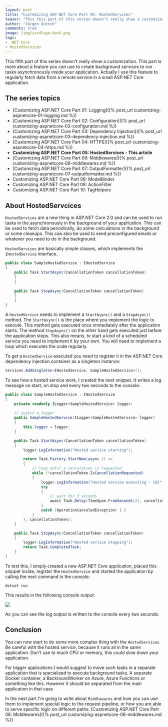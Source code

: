 ```yaml
---
layout: post
title: "Customizing ASP.​NET Core Part 05: HostedServices"
teaser: "This this part of this series doesn't really show a customization. This part is more about a feature you can use to create background services to run tasks asynchronously inside your application. Actually I use this feature to regularly fetch data from a remote service in a small ASP.NET Core application. "
author: "Jürgen Gutsch"
comments: true
image: /img/cardlogo-dark.png
tags: 
- .NET Core
- HostedServices
---
```


This fifth part of this series doesn't really show a customization. This part is more about a feature you can use to create background services to run tasks asynchronously inside your application. Actually I use this feature to regularly fetch data from a remote service in a small ASP.NET Core application. 

## The series topics

- [Customizing ASP.NET Core Part 01: Logging]({% post_url customizing-aspnetcore-01-logging.md %})
- [Customizing ASP.NET Core Part 02: Configuration]({% post_url customizing-aspnetcore-02-configuration.md %})
- [Customizing ASP.NET Core Part 03: Dependency Injection]({% post_url customizing-aspnetcore-03-dependency-injection.md %})
- [Customizing ASP.NET Core Part 04: HTTPS]({% post_url customizing-aspnetcore-04-https.md %})
- **Customizing ASP.NET Core Part 05: HostedServices - This article**
- [Customizing ASP.NET Core Part 06: Middlewares]({% post_url customizing-aspnetcore-06-middlewares.md %})
- [Customizing ASP.NET Core Part 07: OutputFormatter]({% post_url customizing-aspnetcore-07-outputformatter.md %})
- Customizing ASP.NET Core Part 08: ModelBinder
- Customizing ASP.NET Core Part 09: ActionFilter
- Customizing ASP.NET Core Part 10: TagHelpers

## About HostedServcices 

`HostedServices` are a new thing in ASP.NET Core 2.0 and can be used to run tasks in the asynchronously in the background of your application. This can be used to fetch data periodically, do some calculations in the background or some cleanups. This can also be used to send preconfigured emails or whatever you need to do in the background.

`HostedServices` are basically simple classes, which implements the `IHostedService` interface.

~~~ csharp
public class SampleHostedService : IHostedService
{
	public Task StartAsync(CancellationToken cancellationToken)
	{
	}
	
	public Task StopAsync(CancellationToken cancellationToken)
	{
	}
}
~~~

A `HostedService` needs to implement a `StartAsync()` and a `StopAsync()` method. The `StartAsync()` is the place where you implement the logic to execute. This method gets executed once immediately after the application starts. The method `StopAsync()` on the other hand gets executed just before the application stops. This also means, to start a kind of a scheduled service you need to implement it by your own. You will need to implement a loop which executes the code regularly.

To get a `HostedService` executed you need to register it in the ASP.NET Core dependency injection container as a singleton instance:

~~~ csharp
services.AddSingleton<IHostedService, SampleHostedService>();
~~~

To see how a hosted service work, I created the next snippet. It writes a log message on start, on stop and every two seconds to the console:

~~~ csharp
public class SampleHostedService : IHostedService
{
	private readonly ILogger<SampleHostedService> logger;
	
	// inject a logger
	public SampleHostedService(ILogger<SampleHostedService> logger)
	{
		this.logger = logger;
	}

	public Task StartAsync(CancellationToken cancellationToken)
	{
		logger.LogInformation("Hosted service starting");

		return Task.Factory.StartNew(async () =>
		{
			// loop until a cancalation is requested
			while (!cancellationToken.IsCancellationRequested)
			{
				logger.LogInformation("Hosted service executing - {0}", DateTime.Now);
				try
				{
					// wait for 3 seconds
					await Task.Delay(TimeSpan.FromSeconds(2), cancellationToken);
				}
				catch (OperationCanceledException) { }
			}
		}, cancellationToken);
	}

	public Task StopAsync(CancellationToken cancellationToken)
	{
		logger.LogInformation("Hosted service stopping");
		return Task.CompletedTask;
	}
}
~~~

To test this, I simply created a new ASP.NET Core application, placed this snippet inside, register the `HostedService` and started the application by calling the next command in the console:

~~~ shell
dotnet run
~~~

This results in the following console output:

![]({{site.baseurl}}/img/customize-aspnetcore/hosted-service.png)

As you can see the log output is written to the console every two seconds.

## Conclusion

You can now start to do some more complex thing with the `HostedServices`. Be careful with the hosted service, because it runs all in the same application. Don't use to much CPU or memory, this could slow down your application.

For bigger applications I would suggest to move such tasks in a separate application that is specialized to execute background tasks. A separate Docker container, a BackroundWorker on Azure, Azure Functions or something like this. However it should be separated from the main application in that case

In the next part I'm going to write about `Middlewares` and how you can use them to implement special logic to the request pipeline, or how you are able to serve specific logic on different paths. [Customizing ASP.NET Core Part 06: Middlewares]({% post_url customizing-aspnetcore-06-middlewares.md %})
